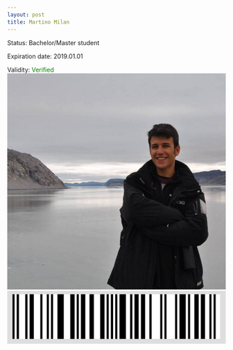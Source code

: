 ```yaml
---
layout: post
title: Martino Milan
---
```


Status: Bachelor/Master student

Expiration date: 2019.01.01

Validity: <font color="green"> Verified</font> 
![](/members/img/Martino_Milan.png)
![](/members/img/bar.png)
